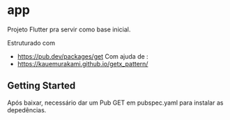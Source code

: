 # app

Projeto Flutter pra servir como base inicial.

Estruturado com
+ https://pub.dev/packages/get
Com ajuda de :
+ https://kauemurakami.github.io/getx_pattern/

## Getting Started


Após baixar, necessário dar um Pub GET em pubspec.yaml para instalar as depedências.
